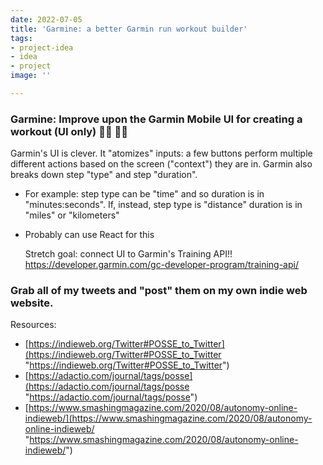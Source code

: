 ```yaml
---
date: 2022-07-05
title: 'Garmine: a better Garmin run workout builder'
tags:
- project-idea
- idea
- project
image: ''

---
```

### Garmine: Improve upon the Garmin Mobile UI for creating a workout (UI only) 🏋️‍♀️ 🏋️‍♀️ 

Garmin's UI is clever. It "atomizes" inputs: a few buttons perform multiple different actions based on the screen ("context") they are in. Garmin also breaks down step "type" and step "duration".

* For example: step type can be "time" and so duration is in "minutes:seconds". If, instead, step type is "distance" duration is in "miles" or "kilometers"
* Probably can use React for this

    Stretch goal: connect UI to Garmin's Training API!! https://developer.garmin.com/gc-developer-program/training-api/

### Grab all of my tweets and "post" them on my own indie web website.

Resources: 

* [https://indieweb.org/Twitter#POSSE_to_Twitter](https://indieweb.org/Twitter#POSSE_to_Twitter "https://indieweb.org/Twitter#POSSE_to_Twitter")
* [https://adactio.com/journal/tags/posse](https://adactio.com/journal/tags/posse "https://adactio.com/journal/tags/posse")
* [https://www.smashingmagazine.com/2020/08/autonomy-online-indieweb/](https://www.smashingmagazine.com/2020/08/autonomy-online-indieweb/ "https://www.smashingmagazine.com/2020/08/autonomy-online-indieweb/")